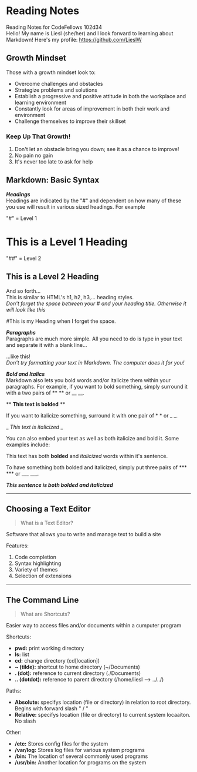# Reading Notes
Reading Notes for CodeFellows 102d34  
Hello! My name is Liesl (she/her) and I look forward to learning about Markdown! Here's my profile: https://github.com/LieslW
## Growth Mindset 
  Those with a growth mindset look to:
  - Overcome challenges and obstacles 
  - Strategize problems and solutions 
  - Establish a progressive and positive attitude in both the workplace and learning environment 
  - Constantly look for areas of improvement in both their work and environment 
  - Challenge themselves to improve their skillset
 ### Keep Up That Growth! 
 1. Don't let an obstacle bring you down; see it as a chance to improve! 
 2. No pain no gain 
 3. It's never too late to ask for help   
## Markdown: Basic Syntax 
***Headings***  
Headings are indicated by the "#" and dependent on how many of these you use will result in various sized headings. For example  

"#" = Level 1 
# This is a Level 1 Heading 
"##" = Level 2 
## This is a Level 2 Heading 
And so forth...  
This is similar to HTML's h1, h2, h3,... heading styles.  
*Don't forget the space between your # and your heading title. Otherwise it will look like this*  

#This is my Heading when I forget the space.  

***Paragraphs***  
Paragraphs are much more simple. All you need to do is type in your text and separate it with a blank line...

...like this!  
*Don't try formatting your text in Markdown. The computer does it for you!*  

***Bold and Italics***  
Markdown also lets you bold words and/or italicize them within your paragraphs. For example, if you want to bold something, simply surround it with a two pairs of ** ** or __ __.  

**
__This text is bolded__
**  

If you want to italicize something, surround it with one pair of * * or _ _.  

_
*This text is italicized*
_  

You can also embed your text as well as both italicize and bold it. Some examples include:  

This text has both **bolded** and *italicized* words within it's sentence. 

To have something both bolded and italicized, simply put three pairs of *** *** or ___ ___.


***This sentence is both bolded and italicized***  
___
## Choosing a Text Editor  

> What is a Text Editor?  

Software that allows you to write and manage text to build a site

Features: 
1. Code completion 
2. Syntax highlighting
3. Variety of themes 
4. Selection of extensions  
___  
## The Command Line  

> What are Shortcuts?  

Easier way to access files and/or documents within a cumputer program  

Shortcuts:   
- **pwd:** print working directory  
- **ls:** list 
- **cd:** change directory (cd[location])
- **~ (tilde):** shortcut to home directory (~/Documents)
- **. (dot):** reference to current directory (./Documents) 
- **.. (dotdot):** reference to parent directory (/home/liesl --> ../../)

Paths:    
- **Absolute:** specifys location (file or directory) in relation to root directory. Begins with forward slash " / "
- **Relative:** specifys location (file or directory) to current system locaaiton. No slash  

Other:
- **/etc:** Stores config files for the system  
- **/var/log:** Stores log files for various system programs  
- **/bin:** The location of several commonly used programs  
- **/usr/bin:** Another location for programs on the system  



